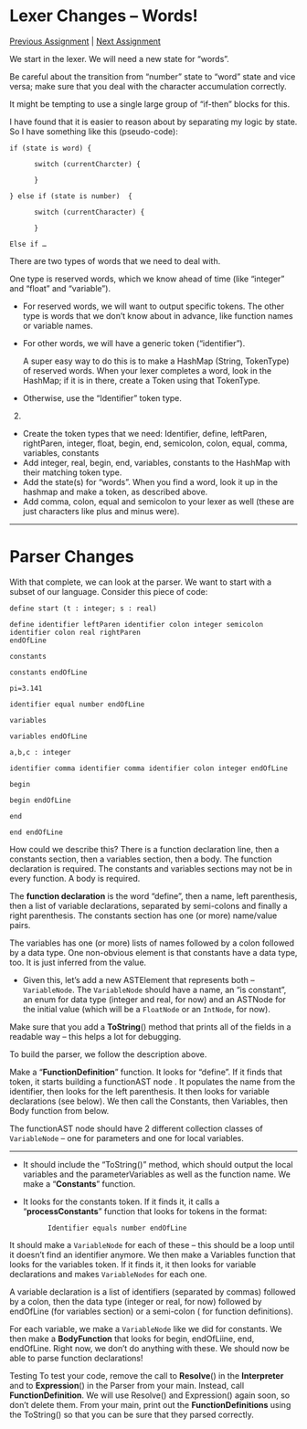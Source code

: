 # Lexer Changes – Words!

[Previous Assignment](./ICSI%20311%20Assignment%202%20%20Parser.md)
| [Next Assignment](./ICSI%20311%20Assignment%204%20Comments%20and%20Assignments.md)

We start in the lexer. We will need a new state for “words”.

Be careful about the transition from
“number” state to “word” state and vice versa; make sure that you deal with the character
accumulation correctly.

It might be tempting to use a single large group of “if-then” blocks for
this.

I have found that it is easier to reason about by separating my logic by state. So I have
something like this (pseudo-code):

    if (state is word) {
    
          switch (currentCharcter) {
    
          }
    
    } else if (state is number)  {
    
          switch (currentCharacter) {
    
          }
    
    Else if …

There are two types of words that we need to deal with.

One type is reserved words, which we know ahead of time (like “integer” and “float” and
“variable”).

* For reserved words, we will want to output specific tokens.
  The other type is words that we don’t know about in advance, like function names or variable
  names.

* For other words, we will have a generic token (“identifier”).

  A super easy way to do this is to make a HashMap  (String, TokenType) of
  reserved words. When your lexer completes a word, look in the HashMap; if it is in there,
  create
  a Token using that TokenType.
* Otherwise, use the “Identifier” token type.

2)

* Create the token types that we need:
  Identifier, define, leftParen, rightParen, integer, float, begin, end, semicolon, colon, equal,
  comma, variables, constants
* Add integer, real, begin, end, variables, constants to the HashMap with their matching token
  type.
* Add the state(s) for “words”. When you find a word, look it up in the hashmap and make a token,
  as
  described above.
* Add comma, colon, equal and semicolon to your lexer as well (these are just
  characters like plus and minus were).

-----------

# Parser Changes

With that complete, we can look at the parser. We want to start with a subset of our language.
Consider this piece of code:

    define start (t : integer; s : real)
    
    define identifier leftParen identifier colon integer semicolon identifier colon real rightParen
    endOfLine
    
    constants
    
    constants endOfLine
    
    pi=3.141
    
    identifier equal number endOfLine
    
    variables
    
    variables endOfLine
    
    a,b,c : integer
    
    identifier comma identifier comma identifier colon integer endOfLine
    
    begin
    
    begin endOfLine
    
    end
    
    end endOfLine

How could we describe this? There is a function declaration line, then a constants section, then a
variables section, then a body. The function declaration is required. The constants and variables
sections may not be in every function. A body is required.

The **function declaration** is the word “define”, then a name, left parenthesis, then a list of
variable declarations, separated by semi-colons and finally a right parenthesis.
The constants section has one (or more) name/value pairs.

The variables has one (or more) lists of names followed by a colon followed by a data type.
One non-obvious element is that constants have a data type, too.
It is just inferred from the value.

- Given this, let’s add a new ASTElement that represents both – `VariableNode`. The `VariableNode`
  should
  have a name, an “is constant”, an enum for data type (integer and real, for now) and an ASTNode
  for
  the initial value (which will be a `FloatNode` or an `IntNode`, for now).

Make sure that you add a
**ToString**() method that prints all of the fields in a readable way – this helps a lot for
debugging.

To build the parser, we follow the description above.

Make a “**FunctionDefinition**” function. It looks for “define”.
If it finds that token, it starts building a functionAST node .
It populates the name from the identifier, then looks for the left parenthesis. It then looks for
variable declarations (see below). We then call the Constants, then Variables, then Body function
from below.

The functionAST node should have 2 different collection classes of `VariableNode` – one for
parameters and one for local variables.

---------------------------------------------------------------------------------------------

- It should include the “ToString()” method, which should output the
  local variables and the parameterVariables as well as the function name.
  We make a “**Constants**” function.
- It looks for the constants token. If it finds it, it calls a
  “**processConstants**” function that looks for tokens in the format:

            Identifier equals number endOfLine

It should make a `VariableNode` for each of these – this should be a loop until it doesn’t find an
identifier anymore.
We then make a Variables function that looks for the variables token. If it finds it, it then looks
for variable declarations and makes `VariableNodes` for each one.

A variable declaration is a list of identifiers (separated by commas) followed by a colon, then the
data type (integer or real, for now) followed by endOfLine (for variables section) or a semi-colon (
for function definitions).

For each variable, we make a `VariableNode` like we did for constants.
We then make a **BodyFunction** that looks for begin, endOfLiine, end, endOfLine.
Right now, we don’t
do anything with these. We should now be able to parse function declarations!

Testing
To test your code, remove the call to **Resolve**() in the **Interpreter** and to **Expression**()
in the Parser
from your main. Instead, call **FunctionDefinition**. We will use Resolve() and Expression() again
soon,
so don’t delete them. From your main, print out the **FunctionDefinitions** using the ToString() so
that
you can be sure that they parsed correctly.